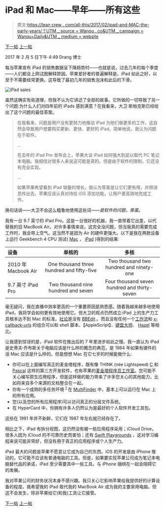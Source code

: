 # iPad 和 Mac——早年——所有这些

> 原文:[https://lean crew . com/all-this/2017/02/ipad-and-MAC-the-early-years/？UTM _ source = Wanqu . co&UTM _ campaign = Wanqu+Daily&UTM _ medium = website](https://leancrew.com/all-this/2017/02/ipad-and-mac-the-early-years/?utm_source=wanqu.co&utm_campaign=Wanqu+Daily&utm_medium=website)

[下一帖](https://leancrew.com/all-this/2017/02/mixing-methods/) [上一帖](https://leancrew.com/all-this/2017/02/quarters/)

2017 年 2 月 5 日下午 4:49 Drang 博士

每当苹果宣布 iPad 的销售数据呈下降趋势时——也就是说，过去几年的每个季度——人们都会上网试图解释原因。苹果爱好者的普遍解释是，iPad 如此之好，以至于不需要经常更换。这导致了最初几年的销售泡沫和此后的下滑。

![iPad sales](../Images/91fcae3ed2e56f26505cdadccd1e2846.png "iPad sales")

虽然这确实有些道理，但我不认为它讲述了全部的故事。它所做的一切导致了另一个问题:为什么人们对四年前的 iPads 感到满意？在我看来，大卫·斯帕克斯已经给出了这个问题的最佳答案。

> 在我看来，问题是用户没有更努力地推动 iPad 为他们做更多的工作，这自然会导致用户想要购买更新、更快、更好的 iPad。简单地说，我认为问题在于软件。
> 
> …
> 
> 在去年的 iPad Pro 发布会上，苹果大谈 iPad 如何强大到足以取代 PC 笔记本电脑。我相信对很多人来说这可能是真的。但是由于软件的限制，它还没有完全实现。
> 
> …
> 
> 如果苹果希望看到 iPad 销量的增长，我认为答案是让它们更有用，并把消息传出去。苹果应该认真对待给 iOS 添加功能，让用户更高效地完成工作。

换句话说——大卫不会这么粗鲁地使用这些词——*是软件的问题，笨蛋*。

我有一台 9.7 英寸的 iPad Pro。这是一台很好的机器，我一直带着它出差，以代替我的旧 MacBook Air。对许多事情来说，这完全没问题，但当我真的需要完成工作时，我会带上空气。这当然不是因为 Air 的硬件更强大。以下是我在两款设备上运行 Geekbench 4 CPU 测试( [Mac](https://browser.geekbench.com/) ， [iPad](https://geo.itunes.apple.com/us/app/geekbench-4/id1130770356?mt=8&uo=4&at=10l4Fv) )得到的结果:

| 设备 | 单核的 | 多核 |
| :-- | :-: | :-: |
| 2010 年 Macbook Air | One thousand three hundred and fifty-five | Two thousand two hundred and ninety-one |
| 9.7 英寸 iPad Pro | Two thousand nine hundred and seven | Four thousand seven hundred and thirty-seven |

毫无疑问，我在直播中效率更高的一个重要原因是熟悉感。随着我越来越多地使用 iPad，我将学会如何更有效地使用它。但大卫的观点仍然成立:iPad 上的生产力工具根本达不到 Mac 的标准。[社论](https://geo.itunes.apple.com/us/app/editorial/id673907758?mt=8&uo=4&at=10l4Fv)是没有 [BBEdit](http://barebones.com/bbedit) 。而且没有任何一个[工作流](https://geo.itunes.apple.com/us/app/workflow-powerful-automation/id915249334?mt=8&uo=4&at=10l4Fv)和 [x-callback-urls](http://x-callback-url.com/) 的组合可以和 shell 脚本、【AppleScript】、[键盘大师](https://www.keyboardmaestro.com/)、 [Hazel](https://www.noodlesoft.com/) 等相比。

让我感到惊讶的是，iPad 软件在推出后的 7 年里进步如此之慢。我一直认为 iPad 是史蒂夫·乔布斯关于电脑应该是什么样的概念的典范，是 1984 年如果有硬件的话 Mac 应该是什么样的。但是想想 Mac 在它七岁的时候能做什么:

*   你可以在上面编写真正的麦金塔程序，既有像 THINK (née Lightspeed) [C](https://en.wikipedia.org/wiki/THINK_C) 和 [Pascal](http://wiki.freepascal.org/THINK_Pascal) 这样的第三方开发软件，也有苹果的[麦金塔程序员工作室](https://en.wikipedia.org/wiki/Macintosh_Programmer's_Workshop)。您可能不关心编写原生应用程序，但是这样做的能力带来了许多您关心的其他能力，比如将来自多个来源的文档整合在一起。
*   你有一个成熟的多任务环境 <sup id="fnref:pre">[1](#fn:pre)</sup> 在 [MultiFinder](https://en.wikipedia.org/wiki/MultiFinder) 中，基本上可以运行在 Mac 上的所有应用。
*   您(以及您的所有应用程序)可以访问真正的分层文件系统。
*   在 HyperCard 中，你拥有许多人仍然认为是最好的个人软件开发工具包。

这些在 1991 年并不新鲜，它们在 1987 年左右就已经存在了。

相比之下，iPad 有拆分视图，这仍然没有被一些应用程序采用；iCloud Drive，很多人因为 iCloud 的不可靠历史而害怕；还有 [Swift Playgrounds](http://www.apple.com/swift/playgrounds/) ，这对学习编程来说可能非常好，但没有用于真正的应用程序或个人生产力。

iPad 最大的问题是苹果不愿意让它成为自己的东西。iOS 的开发是由 iPhone 推动的，它可能不应该有普通电脑的工具。但是，如果要实现苹果公司成为笔记本电脑替代品的承诺，iPad 至少需要其中一些工具。与 iPhone 捆绑在一起会阻碍它的发展。

我对苹果公司的财务状况本身不感兴趣。我只关心它影响苹果给我提供好的计算设备的程度。我希望我的 iPad 取代我的 MacBook Air 成为我的主要家用电脑。但这不会发生，除非苹果给它(和我)工具让它接管。

[下一帖](https://leancrew.com/all-this/2017/02/mixing-methods/) [上一帖](https://leancrew.com/all-this/2017/02/quarters/)